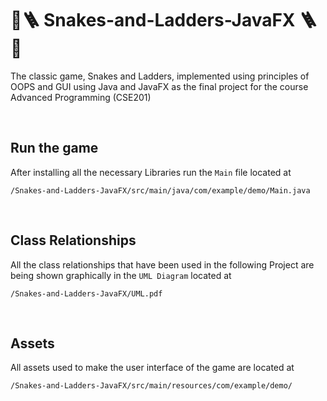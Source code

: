 # 🐍🪜 Snakes-and-Ladders-JavaFX 🪜🐍
The classic game, Snakes and Ladders, implemented using principles of OOPS and GUI using Java and JavaFX as the final project for the course Advanced Programming (CSE201)

<br>

## Run the game
After installing all the necessary Libraries run the ```Main``` file located at

    /Snakes-and-Ladders-JavaFX/src/main/java/com/example/demo/Main.java

<br>

## Class Relationships
All the class relationships that have been used in the following Project are being shown graphically in the ```UML Diagram``` located at 

    /Snakes-and-Ladders-JavaFX/UML.pdf

<br>

## Assets
All assets used to make the user interface of the game are located at
    
    /Snakes-and-Ladders-JavaFX/src/main/resources/com/example/demo/


    

